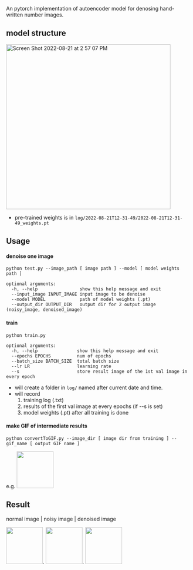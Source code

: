 An pytorch implementation of autoencoder model for denosing hand-written number images.

## model structure

<img width="448" alt="Screen Shot 2022-08-21 at 2 57 07 PM" src="https://user-images.githubusercontent.com/75982405/185781543-c9ffb3ea-1768-4807-ab09-450191a04120.png">

- pre-trained weights is in `log/2022-08-21T12-31-49/2022-08-21T12-31-49_weights.pt`

## Usage
#### denoise one image
```shell
python test.py --image_path [ image path ] --model [ model weights path ]

optional arguments:
  -h, --help                show this help message and exit
  --input_image INPUT_IMAGE input image to be denoise
  --model MODEL             path of model weights (.pt)
  --output_dir OUTPUT_DIR   output dir for 2 output image (noisy_image, denoised_image)
```

#### train
```shell
python train.py 

optional arguments:
  -h, --help               show this help message and exit
  --epochs EPOCHS          num of epochs
  --batch_size BATCH_SIZE  total batch size
  --lr LR                  learning rate
  --s                      store result image of the 1st val image in every epoch
```
- will create a folder in `log/` named after current date and time.
- will record 
  1. training log (.txt)
  2. results of the first val image at every epochs (if --s is set)
  3. model weights (.pt) after all training is done
  
#### make GIF of intermediate results
```shell
python convertToGIF.py --image_dir [ image dir from training ] --gif_name [ output GIF name ]
```
e.g. <img src="https://user-images.githubusercontent.com/75982405/185782493-31da7cd5-83bb-4f7d-9619-0697eb8224a6.gif" width="100" height="100"> 


## Result
normal image  |  noisy image  |  denoised image

<img src="https://user-images.githubusercontent.com/75982405/185782699-930a7d0e-3112-453d-82ca-b1873681d6f4.png" width="100" height="100">.   <img src="https://user-images.githubusercontent.com/75982405/185782702-6759f4ce-a5f4-44cf-8d9e-3a1ed118a996.png" width="100" height="100">.   <img src="https://user-images.githubusercontent.com/75982405/185782706-d5d7af3c-5564-48c5-a29b-4038ba02fd95.png" width="100" height="100">
